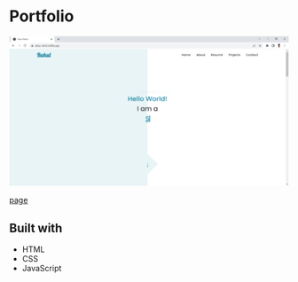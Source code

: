 # Portfolio

![Portfolio](./images/portfolio.png)

[page](https://dasu-rahul.netlify.app)

## Built with

- HTML
- CSS
- JavaScript
